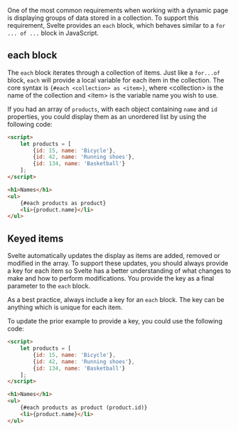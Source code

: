 One of the most common requirements when working with a dynamic page is displaying groups of data stored in a collection. To support this requirement, Svelte provides an `each` block, which behaves similar to a `for ... of ...` block in JavaScript.

## each block

The `each` block iterates through a collection of items. Just like a `for...of` block, `each` will provide a local variable for each item in the collection. The core syntax is `{#each <collection> as <item>}`, where \<collection\> is the name of the collection and \<item\> is the variable name you wish to use.

If you had an array of `products`, with each object containing `name` and `id` properties, you could display them as an unordered list by using the following code:

```html
<script>
    let products = [
        {id: 15, name: 'Bicycle'},
        {id: 42, name: 'Running shoes'},
        {id: 134, name: 'Basketball'}
    ];
</script>

<h1>Names</h1>
<ul>
    {#each products as product}
    <li>{product.name}</li>
</ul>
```

## Keyed items

Svelte automatically updates the display as items are added, removed or modified in the array. To support these updates, you should always provide a key for each item so Svelte has a better understanding of what changes to make and how to perform modifications. You provide the key as a final parameter to the `each` block.

As a best practice, always include a key for an `each` block. The key can be anything which is unique for each item.

To update the prior example to provide a key, you could use the following code:

```html
<script>
    let products = [
        {id: 15, name: 'Bicycle'},
        {id: 42, name: 'Running shoes'},
        {id: 134, name: 'Basketball'}
    ];
</script>

<h1>Names</h1>
<ul>
    {#each products as product (product.id)}
    <li>{product.name}</li>
</ul>
```
